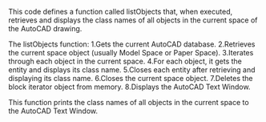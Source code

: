 This code defines a function called listObjects that, when executed,
retrieves and displays the class names of all objects in the current space of the AutoCAD drawing.

The listObjects function:
1.Gets the current AutoCAD database.
2.Retrieves the current space object (usually Model Space or Paper Space).
3.Iterates through each object in the current space.
4.For each object, it gets the entity and displays its class name.
5.Closes each entity after retrieving and displaying its class name.
6.Closes the current space object.
7.Deletes the block iterator object from memory.
8.Displays the AutoCAD Text Window.

This function prints the class names of all objects in the current space to the AutoCAD Text Window.
